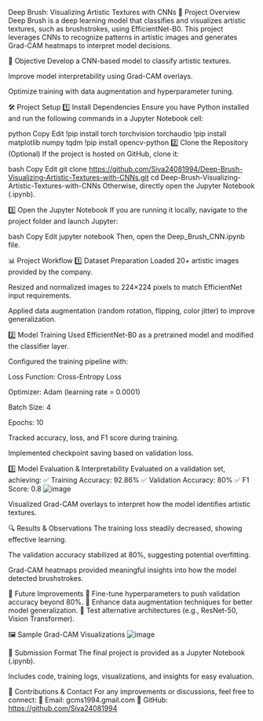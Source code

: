 Deep Brush: Visualizing Artistic Textures with CNNs
📌 Project Overview
Deep Brush is a deep learning model that classifies and visualizes artistic textures, such as brushstrokes, using EfficientNet-B0. This project leverages CNNs to recognize patterns in artistic images and generates Grad-CAM heatmaps to interpret model decisions.

🎯 Objective
Develop a CNN-based model to classify artistic textures.

Improve model interpretability using Grad-CAM overlays.

Optimize training with data augmentation and hyperparameter tuning.

🛠️ Project Setup
1️⃣ Install Dependencies
Ensure you have Python installed and run the following commands in a Jupyter Notebook cell:

python
Copy
Edit
!pip install torch torchvision torchaudio
!pip install matplotlib numpy tqdm
!pip install opencv-python
2️⃣ Clone the Repository (Optional)
If the project is hosted on GitHub, clone it:

bash
Copy
Edit
git clone https://github.com/Siva24081994/Deep-Brush-Visualizing-Artistic-Textures-with-CNNs.git
cd Deep-Brush-Visualizing-Artistic-Textures-with-CNNs
Otherwise, directly open the Jupyter Notebook (.ipynb).

3️⃣ Open the Jupyter Notebook
If you are running it locally, navigate to the project folder and launch Jupyter:

bash
Copy
Edit
jupyter notebook
Then, open the Deep_Brush_CNN.ipynb file.

📊 Project Workflow
1️⃣ Dataset Preparation
Loaded 20+ artistic images provided by the company.

Resized and normalized images to 224×224 pixels to match EfficientNet input requirements.

Applied data augmentation (random rotation, flipping, color jitter) to improve generalization.

2️⃣ Model Training
Used EfficientNet-B0 as a pretrained model and modified the classifier layer.

Configured the training pipeline with:

Loss Function: Cross-Entropy Loss

Optimizer: Adam (learning rate = 0.0001)

Batch Size: 4

Epochs: 10

Tracked accuracy, loss, and F1 score during training.

Implemented checkpoint saving based on validation loss.

3️⃣ Model Evaluation & Interpretability
Evaluated on a validation set, achieving:
✅ Training Accuracy: 92.86%
✅ Validation Accuracy: 80%
✅ F1 Score: 0.8
![image](https://github.com/user-attachments/assets/5165f669-9686-4ff4-8e57-7848948ebe52)

Visualized Grad-CAM overlays to interpret how the model identifies artistic textures.

🔍 Results & Observations
The training loss steadily decreased, showing effective learning.

The validation accuracy stabilized at 80%, suggesting potential overfitting.

Grad-CAM heatmaps provided meaningful insights into how the model detected brushstrokes.

🔄 Future Improvements
🔹 Fine-tune hyperparameters to push validation accuracy beyond 80%.
🔹 Enhance data augmentation techniques for better model generalization.
🔹 Test alternative architectures (e.g., ResNet-50, Vision Transformer).

🖼️ Sample Grad-CAM Visualizations
![image](https://github.com/user-attachments/assets/4755e7aa-07a9-4519-8bd8-653cb003a973)


📜 Submission Format
The final project is provided as a Jupyter Notebook (.ipynb).

Includes code, training logs, visualizations, and insights for easy evaluation.

🤝 Contributions & Contact
For any improvements or discussions, feel free to connect:
📩 Email: gcms1994.gmail.com
🔗 GitHub: https://github.com/Siva24081994
